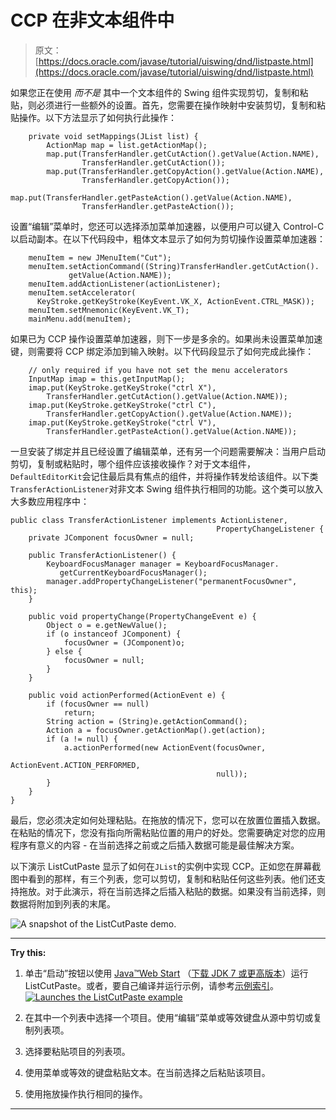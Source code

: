 # CCP 在非文本组件中

> 原文： [https://docs.oracle.com/javase/tutorial/uiswing/dnd/listpaste.html](https://docs.oracle.com/javase/tutorial/uiswing/dnd/listpaste.html)

如果您正在使用 _而不是_ 其中一个文本组件的 Swing 组件实现剪切，复制和粘贴，则必须进行一些额外的设置。首先，您需要在操作映射中安装剪切，复制和粘贴操作。以下方法显示了如何执行此操作：

```
    private void setMappings(JList list) { 
        ActionMap map = list.getActionMap();
        map.put(TransferHandler.getCutAction().getValue(Action.NAME),
                TransferHandler.getCutAction());
        map.put(TransferHandler.getCopyAction().getValue(Action.NAME),
                TransferHandler.getCopyAction());
        map.put(TransferHandler.getPasteAction().getValue(Action.NAME),
                TransferHandler.getPasteAction());

```

设置“编辑”菜单时，您还可以选择添加菜单加速器，以便用户可以键入 Control-C 以启动副本。在以下代码段中，粗体文本显示了如何为剪切操作设置菜单加速器：

```
    menuItem = new JMenuItem("Cut");
    menuItem.setActionCommand((String)TransferHandler.getCutAction().
             getValue(Action.NAME));
    menuItem.addActionListener(actionListener);
    menuItem.setAccelerator(
      KeyStroke.getKeyStroke(KeyEvent.VK_X, ActionEvent.CTRL_MASK));
    menuItem.setMnemonic(KeyEvent.VK_T);
    mainMenu.add(menuItem);

```

如果已为 CCP 操作设置菜单加速器，则下一步是多余的。如果尚未设置菜单加速键，则需要将 CCP 绑定添加到输入映射。以下代码段显示了如何完成此操作：

```
    // only required if you have not set the menu accelerators
    InputMap imap = this.getInputMap();
    imap.put(KeyStroke.getKeyStroke("ctrl X"),
        TransferHandler.getCutAction().getValue(Action.NAME));
    imap.put(KeyStroke.getKeyStroke("ctrl C"),
        TransferHandler.getCopyAction().getValue(Action.NAME));
    imap.put(KeyStroke.getKeyStroke("ctrl V"),
        TransferHandler.getPasteAction().getValue(Action.NAME));

```

一旦安装了绑定并且已经设置了编辑菜单，还有另一个问题需要解决：当用户启动剪切，复制或粘贴时，哪个组件应该接收操作？对于文本组件，`DefaultEditorKit`会记住最后具有焦点的组件，并将操作转发给该组件。以下类`TransferActionListener`对非文本 Swing 组件执行相同的功能。这个类可以放入大多数应用程序中：

```
public class TransferActionListener implements ActionListener,
                                              PropertyChangeListener {
    private JComponent focusOwner = null;

    public TransferActionListener() {
        KeyboardFocusManager manager = KeyboardFocusManager.
           getCurrentKeyboardFocusManager();
        manager.addPropertyChangeListener("permanentFocusOwner", this);
    }

    public void propertyChange(PropertyChangeEvent e) {
        Object o = e.getNewValue();
        if (o instanceof JComponent) {
            focusOwner = (JComponent)o;
        } else {
            focusOwner = null;
        }
    }

    public void actionPerformed(ActionEvent e) {
        if (focusOwner == null)
            return;
        String action = (String)e.getActionCommand();
        Action a = focusOwner.getActionMap().get(action);
        if (a != null) {
            a.actionPerformed(new ActionEvent(focusOwner,
                                              ActionEvent.ACTION_PERFORMED,
                                              null));
        }
    }
}

```

最后，您必须决定如何处理粘贴。在拖放的情况下，您可以在放置位置插入数据。在粘贴的情况下，您没有指向所需粘贴位置的用户的好处。您需要确定对您的应用程序有意义的内容 - 在当前选择之前或之后插入数据可能是最佳解决方案。

以下演示 ListCutPaste 显示了如何在`JList`的实例中实现 CCP。正如您在屏幕截图中看到的那样，有三个列表，您可以剪切，复制和粘贴任何这些列表。他们还支持拖放。对于此演示，将在当前选择之后插入粘贴的数据。如果没有当前选择，则数据将附加到列表的末尾。

![A snapshot of the ListCutPaste demo.](img/a254792d4f2dee5057b3d945a1264bcf.jpg)

* * *

**Try this:** 

1.  单击“启动”按钮以使用 [Java™Web Start](http://www.oracle.com/technetwork/java/javase/javawebstart/index.html) （[下载 JDK 7 或更高版本](http://www.oracle.com/technetwork/java/javase/downloads/index.html)）运行 ListCutPaste。或者，要自己编译并运行示例，请参考[示例索引](../examples/dnd/index.html#ListCutPaste)。 [![Launches the ListCutPaste example](img/4707a69a17729d71c56b2bdbbb4cc61c.jpg)](https://docs.oracle.com/javase/tutorialJWS/samples/uiswing/ListCutPasteProject/ListCutPaste.jnlp) 

2.  在其中一个列表中选择一个项目。使用“编辑”菜单或等效键盘从源中剪切或复制列表项。
3.  选择要粘贴项目的列表项。
4.  使用菜单或等效的键盘粘贴文本。在当前选择之后粘贴该项目。
5.  使用拖放操作执行相同的操作。

* * *